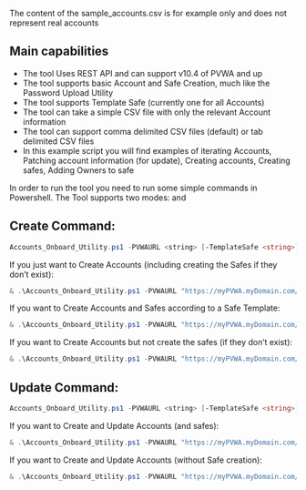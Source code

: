The content of the sample_accounts.csv is for example only and does not represent real accounts

Main capabilities
-----------------
- The tool Uses REST API and can support v10.4 of PVWA and up
- The tool supports basic Account and Safe Creation, much like the Password Upload Utility
- The tool supports Template Safe (currently one for all Accounts)
- The tool can take a simple CSV file with only the relevant Account information
- The tool can support comma delimited CSV files (default) or tab delimited CSV files
- In this example script you will find examples of iterating Accounts, Patching account information (for update), Creating accounts, Creating safes, Adding Owners to safe

In order to run the tool you need to run some simple commands in Powershell.
The Tool supports two modes: <Create> and <Update>


Create Command:
---------------
```powershell
Accounts_Onboard_Utility.ps1 -PVWAURL <string> [-TemplateSafe <string>] [-CsvPath <string>] [-CsvDelimiter <Comma / Tab>] [-DisableSSLVerify] [-Create] [-NoSafeCreation] [<CommonParameters>]
```

If you just want to Create Accounts (including creating the Safes if they don’t exist):
```powershell
& .\Accounts_Onboard_Utility.ps1 -PVWAURL "https://myPVWA.myDomain.com/PasswordVault"  -CsvPath .\accounts.csv -Create
```

If you want to Create Accounts and Safes according to a Safe Template:
```powershell
& .\Accounts_Onboard_Utility.ps1 -PVWAURL "https://myPVWA.myDomain.com/PasswordVault"  -CsvPath .\accounts.csv -Create -TemplateSafe “MyTemplateSafe”
```

If you want to Create Accounts but not create the safes (if they don’t exist):
```powershell
& .\Accounts_Onboard_Utility.ps1 -PVWAURL "https://myPVWA.myDomain.com/PasswordVault"  -CsvPath .\accounts.csv -Create -NoSafeCreation
```

Update Command:
---------------
```powershell
Accounts_Onboard_Utility.ps1 -PVWAURL <string> [-TemplateSafe <string>] [-CsvPath <string>] [-CsvDelimiter <Comma / Tab>] [-DisableSSLVerify] [-Update] [-NoSafeCreation] [<CommonParameters>]
```

If you want to Create and Update Accounts (and safes):
```powershell
& .\Accounts_Onboard_Utility.ps1 -PVWAURL "https://myPVWA.myDomain.com/PasswordVault"  -CsvPath .\accounts.csv -Update
```

If you want to Create and Update Accounts (without Safe creation):
```powershell
& .\Accounts_Onboard_Utility.ps1 -PVWAURL "https://myPVWA.myDomain.com/PasswordVault" -CsvPath .\accounts.csv -Update -NoSafeCreation
```

